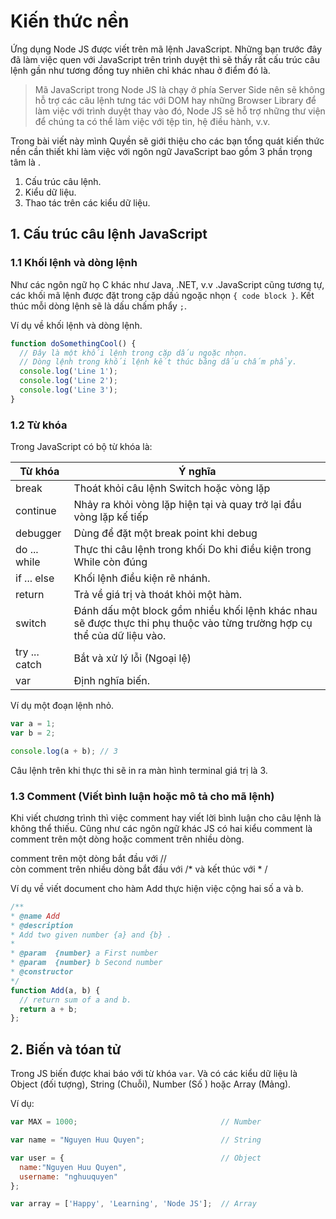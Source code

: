 # Kiến thức nền

Ứng dụng Node JS được viết trên mã lệnh JavaScript. Những bạn trước đây đã làm việc quen với JavaScript trên trình duyệt thì sẽ thấy rất cấu trúc câu lệnh gần như tương đồng tuy nhiên chỉ khác nhau ở điểm đó là.

>Mã JavaScript trong Node JS là chạy ở phía Server Side nên sẽ không hỗ trợ các câu lệnh tưng tác với DOM hay những Browser Library để làm việc với trình duyệt thay vào đó,  Node JS sẽ hỗ trợ những thư viện để chúng ta có thể làm việc với tệp tin, hệ điều hành, v.v.

Trong bài viết này mình Quyền sẽ giới thiệu cho các bạn tổng quát kiến thức nền cần thiết khi làm việc với ngôn ngữ JavaScript bao gồm 3 phần trọng tâm là .


1. Cấu trúc câu lệnh.
2. Kiểu dữ liệu.
3. Thao tác trên các kiểu dữ liệu.


## 1. Cấu trúc câu lệnh JavaScript

### 1.1 Khối lệnh và dòng lệnh

Như các ngôn ngữ họ C khác như Java, .NET, v.v .JavaScript cũng tương tự, các khối mã lệnh được đặt trong cặp dấú ngoặc nhọn `{ code block }`. Kết thúc mỗi dòng lệnh sẽ là dấu chấm phẩy `;`.

Ví dụ về khối lệnh và dòng lệnh.

```javascript
function doSomethingCool() {
  // Đây là một khối lệnh trong cặp dấu ngoặc nhọn.
  // Dòng lệnh trong khối lệnh kết thúc bằng dấu chấm phẩy.
  console.log('Line 1');
  console.log('Line 2');
  console.log('Line 3');
}
```

### 1.2 Từ khóa
Trong JavaScript có bộ từ khóa là:

Từ khóa | Ý nghĩa
-------------------|------------------------------------------
break	| Thoát khỏi câu lệnh Switch hoặc vòng lặp
continue	| Nhảy ra khỏi vòng lặp hiện tại và quay trở lại đầu vòng lặp kế tiếp
debugger	| Dùng để đặt một break point khi debug
do ... while | Thực thi câu lệnh trong khối Do khi điều kiện trong While còn đúng
if ... else	| Khối lệnh điều kiện rẽ nhánh.
return	| Trả về giá trị và thoát khỏi một hàm.
switch | Đánh dấu một block gồm nhiều khối lệnh khác nhau sẽ được thực thi phụ thuộc vào từng trường hợp cụ thể của dữ liệu vào.
try ... catch	| Bắt và xử lý lỗi (Ngoại lệ)
var	| Định nghĩa biến.

Ví dụ một đoạn lệnh nhỏ.

```javascript
var a = 1;
var b = 2;

console.log(a + b); // 3
```

Câu lệnh trên khi thực thi sẽ in ra màn hình terminal giá trị là 3.

### 1.3 Comment (Viết bình luận hoặc mô tả cho mã lệnh)

Khi viết chương trình thì việc comment hay viết lời bình luận cho câu lệnh là không
thể thiếu. Cũng như các ngôn ngữ khác JS có hai kiểu comment là comment trên một dòng
hoặc comment trên nhiều dòng.

comment trên một dòng bắt đầu với //  
còn comment trên nhiều dòng bắt đầu với /* và kết thúc với * /

Ví dụ về viết document cho hàm Add thực hiện việc cộng hai số a và b.

```javascript
/**
* @name Add
* @description
* Add two given number {a} and {b} .
*
* @param  {number} a First number
* @param  {number} b Second number
* @constructor
*/
function Add(a, b) {
  // return sum of a and b.
  return a + b;
};
```

## 2. Biến và tóan tử

Trong JS biến được khai báo với từ khóa `var`. Và có các kiểu dữ liệu là Object (đối tượng), String (Chuỗi), Number (Số ) hoặc Array (Mảng).

Ví dụ:

```javascript
var MAX = 1000;                                // Number

var name = "Nguyen Huu Quyen";                 // String

var user = {                                   // Object  
  name:"Nguyen Huu Quyen",
  username: "nghuuquyen"
};    

var array = ['Happy', 'Learning', 'Node JS'];  // Array
```
